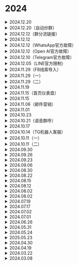 # 2024

<details>

<summary>2024.12.20</summary>

1️⃣【分享工单】升级：&#x20;

▫️全局设置分享工单密码，方便多个分享工单用同一个密码分享管理



2️⃣【账号列表】优化：&#x20;

▫️数据列表新增【备注2】，便于同一账号进行业务区分及筛选



3️⃣【组织架构】调整：&#x20;

▫️同部门内不同子账号支持绑定同一个社交账号，方便多人管理使用同一社交账号



4️⃣【群发消息】升级：&#x20;

▫️支持平台：WhatsApp、Telegram、LINE&#x20;

▫️【群发消息】选择自定义内容时，【添加文字】支持插入变量，如客户昵称和发送时间，实现内容个性化，降低触发风控的可能

</details>

<details>

<summary>2024.12.20（自动炒群）</summary>

![](<../../.gitbook/assets/image (4).png>)

😁SCRM Champion【自动炒群】上线！😁

快速引爆社群活跃度，轻松打造高活跃社群！&#x20;

😊 支持协议号炒群，提高社群活跃&#x20;

😊 多个社群同时炒群，显著提升炒群效率&#x20;

😊 设置话术发送间隔，可降低官方风控&#x20;

😊 支持按角色设置话术内容，话术内容支持文本、图片、emoji&#x20;

😊 配置账号异常时可直接终止任务或跳过异常账号继续发送&#x20;

😊 定时设置炒群时间，实现全天候炒群，保障社群活跃&#x20;

</details>

<details>

<summary>2024.12.12（群分流链接）</summary>

<img src="../../.gitbook/assets/image (39).png" alt="" data-size="original">

**SCRM Champion【群分流链接】上线！**

通过一个添加群组链接/二维码，将客户分配到不同WA/TG群组中，过程中可随时查看分配详情，再管控每个群组进粉情况

✔️避免单一群组进粉太多，导致群组触发风控&#x20;

✔️避免涌入客户流量太多，群组承接不过来&#x20;

✔️自动轮流分配客户，无需手动分配线索给群组

</details>

<details>

<summary>2024.12.12</summary>

1️⃣【翻译设置】升级：&#x20;

▫️桌面端和后台会话存档，ChatGPT翻译线路新增支持波斯语



2️⃣【IP管理】优化：&#x20;

▫️【导入IP】【套餐IP】支持SOCKS5类型IP使用



3️⃣【敏感词监控】优化：&#x20;

▫️可在后台【敏感词监控】数据列表查看私聊、群聊敏感词触发次数



4️⃣【账号列表】【客户列表】优化：&#x20;

▫️后台【账号列表】账号信息列和【客户列表】客户信息列固定优化 ▫️查看账号和客户信息时，能够直接看到对应目标账号和客户，方便管理和营销



5️⃣【会话存档】升级：&#x20;

▫️Telegram平台【会话存档】的社群历史消息新增【发送方】筛选，包括全部、客户、客服&#x20;

▫️Telegram平台【会话存档】的社群历史消息类型新增【全部、文本、图片、音频、视频、系统】筛选&#x20;

▫️方便老板查看社群历史消息时，能够快速筛选所需消息记录，也能更好发现收集员工问题

</details>

<details>

<summary>2024.12.12（WhatsApp官方故障）</summary>

紧急通知：

由于WhatsApp官方故障，导致服务器连接异常，目前 SCRM Champion 中 WhatsApp 会话可能出现无法登录或者发送失败的问题，请等待官方处理\~

![](<../../.gitbook/assets/image (5).png>)

恢复通知：亲爱的用户，目前WhatsApp官方平台技术故障已完成修复，SCRM Champion中的WhatsApp会话功能已可以正常使用。感谢您的理解和支持！

</details>

<details>

<summary>2024.12.12（Open AI官方故障）</summary>

<img src="../../.gitbook/assets/image (6).png" alt="" data-size="original">

紧急通知：

由于OpenAI官方故障，导致SCRM Champion中ChatGPT翻译可能出现超时，如果您出现该问题请先切换其他翻译线路使用，等待官方恢复\~

![](<../../.gitbook/assets/image (7).png>)

恢复公告

OpenAI官方故障已基本解决，SCRM Champion 的 ChatGPT 翻译已恢复正常使用，感谢您的理解与支持！

</details>

<details>

<summary>2024.12.10（Telegram官方故障）</summary>

![](<../../.gitbook/assets/image (8).png>)

紧急通知：

由于Telegram官方故障，导致服务器连接异常，目前 SCRM Champion 可能出现无法登录或者发送失败的问题，请等待官方处理\~

![](<../../.gitbook/assets/image (9).png>)

尊敬SCRM Champion系统的用户：

Telegram官方的网络波动已恢复，服务器连接正常，SCRM Champion的Telegram平台现已恢复正常使用。

如有任何疑问或需要进一步协助，请随时联系我们的客服团队。感谢您的理解与支持！

</details>

<details>

<summary>2024.12.05（LINE官方限制）</summary>

尊敬SCRM Champion系统的用户：

由于LINE平台官方限制，导致无法通过用户ID及二维码搜索陌生人问题。避免线索引流失败，请先暂停对于LINE平台的线索引流操作！

这些问题源于官方的更新调整，我们将密切关注进展，并在官方恢复后及时向您同步最新信息。感谢您的理解与支持！

</details>

<details>

<summary>2024.11.29（FB线索导入）</summary>

<img src="../../.gitbook/assets/image (40).png" alt="" data-size="original">

**SCRM Champion X Promo Picasso 【FaceBook客户线索】联动上新！**&#x20;

1️⃣借助 **Promo Picasso**采集获取FB同行粉丝数据、或对FB热帖下的互动用户进行采集获取！&#x20;

2️⃣通过筛选用户的活跃度/粉丝量/地区等信息后，再生成密钥直接将数据入库到**SCRM Champion**系统中。

【线索资源管理】功能：&#x20;

🤩支持导入的线索：**Promo Picasso 、EchoData**&#x20;

🤩主管按激活码分配客户线索给员工营销，管理/分配线索效率更高！&#x20;

🤩可管理员工账号【主动打招呼】每日打粉次数，双重保险，有效降低营销号风控！&#x20;

🤩线索入库后，超过6个月将自动删除，自动摒弃过时无效的线索！

</details>

<details>

<summary>2024.11.29（一）</summary>

:tada:桌面端【群发消息】升级：

1️⃣群发消息时，系统支持自动翻译，无需手动处理，消息会自动转换为客户的语言

2️⃣群发支持固定次数与时间间隔，适用于简单重复任务，例如覆盖群组中在不同时间段活跃的客户

</details>

<details>

<summary>2024.11.29（二）</summary>

1️⃣【会话存档】升级：&#x20;

▫️会话存档的账号可添加备注，方便快速搜索定位目标号 ▫️后台WS、TG平台可发送图片，增强介入员工回复时的营销效果



2️⃣【去重线索池】升级：新增【双向共享账号线索】&#x20;

▫️多个主管账号共享线索，将彼此的线索作为去重依据&#x20;

▫️适用于多个主管账号的用户或公司跨部门去重&#x20;

▫️可用于不同用户之间合作去重



3️⃣【社交帐号设备】搜索优化：支持模糊搜索&#x20;

▫️新增【设备型号】、【设备备注】搜索筛选&#x20;

▫️社交账号支持搜索用户ID、账号ID



4️⃣【社群信息】升级：&#x20;

▫️员工可在桌面端选择和搜索群标签，方便对指定群组快速群发营销



5️⃣IP联动入库&#x20;

▫️SCRM Champion支持一键入库动态IP、静态IP，方便IP使用

</details>

<details>

<summary>2024.11.19</summary>

1️⃣桌面端【群发消息】升级：新增【发送模式】&#x20;

▫️顺序发送全部内容：确保相关联的信息按照正确顺序传递，保持内容的连贯性&#x20;

▫️随机发送一条内容：实现信息的多样性，同时降低触发内容审核机制的风险



2️⃣桌面端【会话列表】升级：新增【搜索】筛选&#x20;

▫️支持搜索会话的名称、ID、备注、代理信息，可快速定位客服号

</details>

<details>

<summary>2024.11.15（首页仪表盘）</summary>

&#x20;![](<../../.gitbook/assets/image (41).png>)

**SCRM Champion首页仪表盘上线啦！！！**

告别复杂数据查找，轻松掌握员工、客户动态！&#x20;

每一项指标、每一个趋势，一目了然，助你快速决策！

</details>

<details>

<summary>2024.11.15</summary>

1️⃣【会话存档】升级：新增“导出记录”功能&#x20;

▫️支持后台导出员工与客户1天或7天的聊天记录 ▫️用途：优化客服话术、收集常见客户问题、大客户的个性化服务等



2️⃣【对话管理】升级：&#x20;

▫️Line新增‘’好友请求‘’筛选，方便营销新增客户，避免遗漏&#x20;

▫️Line点击‘’私聊‘’筛选，显示全部好友，方便快捷营销、维系客户



3️⃣【敏感词监控】优化：&#x20;

▫️可自由开关“提醒触发员工”，静默收集相关数据及处理，以控制风险&#x20;

▫️新增BTC地址类型监控，交易监控更全面，保障财产安全&#x20;

▫️WS平台，可识别【图片+文字】消息的文字部分是否有敏感词&#x20;

▫️TG平台，可识别【图片/音频/视频/附件+文字】消息的文字部分是否有敏感词



4️⃣【分享工单】升级：&#x20;

▫️分享工单支持切换语种，解决跨语言查看问题

</details>

<details>

<summary>2024.11.06（邮件营销）</summary>

![](<../../.gitbook/assets/image (42).png>)

**SCRM Champion【邮件营销】上线！**

👍精准群呼：支持对客户列表有邮箱信息的客户一键发送&#x20;

👍适用于： 广告营销、逼单催单、客情维护、消息通知等场景

✔️批量群呼：一键群发多个国家客户&#x20;

✔️无限发送：邮箱发送数量无系统限制&#x20;

</details>

<details>

<summary>2024.11.01</summary>

**😉 桌面端优化升级**

1️⃣【双向翻译】优化：&#x20;

▫️LINE输入框内容翻译支持携带官方表情，提升翻译使用效率

2️⃣【对话管理/群发消息】：支持LINE Business平台&#x20;

▫️可筛选群聊/私聊、未回/未读/已读不回的对话，再批量群发



**😉主管端优化升级**

1️⃣【webhook管理】：新增“私聊新信息”提醒&#x20;

▫️给客服配置第三方消息提醒，提高客服响应速度，避免消息遗漏

2️⃣【生成私钥】：强化提醒&#x20;

▫️首次生成时提示增强，点击导出后需选择保存路径&#x20;

▫️二次生成需输入二级密码，减少误操作的可能性&#x20;

▫️【日志管理】-【行为日志】新增“生成私钥”操作记录

3️⃣【组织结构】优化：&#x20;

▫️支持老板授权部门管理员管理其部门和子部门的敏感词、问候消息、关键词自动回复

</details>

<details>

<summary>2024.10.23</summary>

1️⃣桌面端【对话管理/群发消息】：支持 X 平台&#x20;

▫️可筛选群聊/私聊、未回/未读/已读不回的对话，再批量群发

2️⃣【敏感行为监控】优化：&#x20;

▫️在TG平台，支持监控员工图片、音频和视频消息的删除与修改

3️⃣【客户列表】：新增LINE Business、X平台&#x20;

▫️支持后台查看客户详情，批量导出员工聊天记录 ▫️支持范围：WS、TG、LINE、MG、Ins、X、LINE Business

4️⃣【会话存档】：新增LINE Business、X平台&#x20;

▫️支持后台设置客户信息、聊天记录实时监控与翻译、介入员工回复 ▫️支持范围：WS、TG、LINE、MG、Ins、X、LINE Business

</details>

<details>

<summary>2024.10.21（语音群呼）</summary>

![](<../../.gitbook/assets/image (43).png>)

**SCRM Champion【语音群呼营销】上线！**

👍精准群呼：支持客户列表、社群列表的标签客户与EchoData线索资源数据，直接一键语音群呼触达&#x20;

👍适用于： 广告营销、消息通知、客情维护、金融催收等场景

✔️批量群呼：一键批量群呼多个国家客户&#x20;

✔️实时监控：稳定低延迟呼叫通道，可实时监控呼叫状态&#x20;

✔️即传即播：无需API，无需审核语音内容，直接上传文件播放语音给用户

</details>

<details>

<summary>2024.10.17</summary>

1️⃣ 新增【缓存迁移】工具：&#x20;

▫️下载位置：👉官网 → [客户端下载页](https://admin.scrmchampion.com/client-download) → [缓存迁移工具](http://ai-scrm.oss-ap-southeast-1.aliyuncs.com/cache-migration/cache-migration.exe) &#x20;

▫️快捷迁移SCRM Champion系统缓存的工具，解决c盘空间不足的问题



2️⃣【会话存档】升级：新增【Instagram】平台&#x20;

▫️支持后台设置客户信息、聊天记录实时监控与翻译、介入员工回复&#x20;

▫️支持范围：WhatsApp、Telegram、line、Messenger、Instagram&#x20;

▫️Telegram支持查看图片、语音、音频、视频，保持消息记录的完整性

</details>

<details>

<summary>2024.10.14（TG机器人客服）</summary>

1️⃣新增【日程待办】模块：&#x20;

▫️支持设置主管的待办事项，自动提醒，及时跟进客户进度



2️⃣【客户/社群标签管理】升级：&#x20;

▫️标签赋值上限由20个调整为50个



3️⃣【会话存档】升级：&#x20;

▫️历史记录弹窗右侧新增翻译组件，支持对历史记录进行翻译

</details>

<details>

<summary>2024.10.11（一）</summary>

1️⃣主管端【会话存档】升级：&#x20;

▫️支持昵称、ID、账号、手机号检索员工账号，可快速查找聊天记录与介入员工回复



2️⃣桌面端【代理设置】升级：&#x20;

▫️支持复制现有会话的代理IP，方便多开其他的会话时使用相同的代理IP

</details>

<details>

<summary>2024.10.11（二）</summary>

![](<../../.gitbook/assets/image (44).png>)

**SCRM Champion【Meta Business Suite 】正式上线！**

✔️多开功能：账号环境相互隔离，支持一号一IP&#x20;

✔️翻译功能：双向实时自动翻译，支持全球200+语种互译&#x20;

✔️运营功能：未读消息提醒、粉丝备注、打标签、文本话术回复&#x20;

</details>

<details>

<summary>2024.09.30</summary>

😉 桌面端优化升级：

1️⃣【翻译设置】升级：&#x20;

▫️ChatGPT翻译线路增加蒙古语

2️⃣【群发消息】- Telegram群组：&#x20;

▫️可自由设置@所有人、群成员、群管理，加强群发效果

3️⃣【对话管理】升级：新增“归档”筛选&#x20;

▫️选择指定聊天对话进行归档（Archive），一键勾选 + 批量群发&#x20;

▫️支持范围：WhatsApp、Telegram



😉主管端优化升级

1️⃣【webhook管理】优化：&#x20;

▫️触发事件增加“3分钟内未回复、5分钟内未回复”

2️⃣【组织管理】优化：新增【会话统计】权限&#x20;

▫️成员被授权后，可查看自己部门与下级部门的会话统计数据

3️⃣【会话存档】升级：新增【Messenger】平台&#x20;

▫️支持后台设置客户信息、聊天记录实时监控与翻译、介入员工回复

4️⃣【内控管理】-【会话统计】-【私聊】升级：&#x20;

▫️总览统计中新增“超时未回复次数”，消息总数增加“5分钟响应率”&#x20;

▫️超时回复次数包含“3&5分钟内未回复次数”可点击查看明细&#x20;

▫️工作质量报表增加“3&5分钟内未回复次数”可点击查看明细&#x20;

▫️可视化图表增加“超时未回复总数”&#x20;

▫️增加“分享会话统计”按钮，通过该分享码可查看会话统计内容



</details>

<details>

<summary>2024.09.26</summary>

![](<../../.gitbook/assets/image (45).png>)

**SCRM Champion上线协议号直登**

1️⃣告别繁琐操作，轻松在桌面端快速登录WhatsApp协议号！&#x20;

2️⃣适合少量账号使用。批量营销冲锋，推荐搭配iMX，获客更高效！

✔️多开功能：账号环境相互隔离，支持一号一IP&#x20;

✔️翻译功能：双向实时自动翻译，支持全球200+语种互译

&#x20;✔️计数功能：支持分配引流、工单报表、流量结算&#x20;

✔️运营功能：未读消息提醒、粉丝备注、打标签、文本话术回复&#x20;

</details>

<details>

<summary>2024.09.23</summary>

1️⃣【群发消息】- WhatsApp群组：&#x20;

▫️可自由设置@所有人、群成员、群管理，加强群发效果



2️⃣【设备管理】-【社交账号设备】升级：&#x20;

▫️新增点击“强制下线并删除设备”的弹窗提醒&#x20;

▫️新增“标记为黑名单设备”操作按钮&#x20;

▫️新增“全部/设备白名单/设备黑名单”分页标签，默认全部



3️⃣【线索管理】：新增【去重线索池】功能&#x20;

▫️支持导入本地线索，去重用户邮箱账号下的所有工单&#x20;

▫️支持范围：Telegram、WhatsApp&#x20;

▫️线索明细-新增线索情况-新增“已存在“去重线索池”，不统计”

</details>

<details>

<summary>2024.09.06</summary>

1️⃣翻译线路：新增papago翻译，韩国市场的专属翻译线路

2️⃣系统语言：主管后台语言自动同步本地语言（需系统语言支持）

3️⃣新增webhook管理：支持敏感词+敏感行为实时通知到对应软件

4️⃣【运营管理】优化：当客户第一次联系客服号带有关键词时，现在会先触发【问候消息】，再发送【关键词自动回复】的话术

</details>

<details>

<summary>2024.08.30</summary>

1️⃣新增【绩效管理】：

▫️自动计算员工每个月的工作表现得分。

▫️企业可以根据自己的需要，为不同的部门或员工定制他们需要达到的工作目标和标准。

▫️支持从工作量、工作质量和工作合规等多个角度来评价员工的表现



⚙️绩效设置规则：&#x20;

▫️支持范围：专业版+开启会话存档&#x20;

▫️考核项：工作量、工作质量、工作合规&#x20;

▫️考核子项：如发起对话数、接待对话数、社交账号在线时长等&#x20;

▫️考核项与子项：工作量+工作质量+工作合规=100%（子项等同）&#x20;

▫️部门与子部门的考核：支持设置专属考核；只设置部门考核时，子部门同步上级部门的考核

</details>

<details>

<summary>2024.08.22</summary>

1️⃣【桌面端系统语言】新增印度尼西亚语、老挝语



2️⃣WhatsApp、telegram会话主题支持自动跟随桌面端主题



3️⃣其他功能优化：&#x20;

▫️ 解决 WhatsApp 群发图片可能少发或错发的问题&#x20;

▫️ WhatsApp群发消息跳过无法发送的对话，提高整体发送速度&#x20;

▫️ 解决 Messenger 实时线索统计功能失效问题

</details>

<details>

<summary>2024.08.15</summary>

1️⃣【重复客户标记】增加开关按钮：可以选择显示或者隐藏重复标记



2️⃣【对话超级置顶】功能升级：支持与其他桌面端实时同步。

</details>

<details>

<summary>2024.08.12</summary>

1️⃣【行为日志】：新增操作分类“删除社交账号设备（手动/自动）”

可以追踪并查看是谁执行了删除社交账号设备的操作，确保在事件发生时能够进行溯源分析



2️⃣ 新增【设备白名单】功能：

支持设置具体的规则，以定义哪些设备允许登录【账号列表】中的员工社交账号。

不符合这些规则的设备将自动下线，无法登录。进一步增强了账户的安全性和管理



⚙️设备白名单规则：支持使用【And】和【Or】条件进行组合&#x20;

❇️设备型号：支持手机端 、PC端、网页端等设备（如iPhone 13）&#x20;

❇️设备系统：支持选择Windows、Android、macOS、ios&#x20;

❇️国家：限定账号登录IP归属地&#x20;

❇️TG客户端：支持Telegram iOS、Telegram Web、Telegram Desktop、Telegram Android等

</details>

<details>

<summary>2024.08.02</summary>

1️⃣借助EchoData 获取全球各国有效营销数据、或对已有目标数据进行筛选，获取更精确数据！&#x20;



2️⃣用户筛选开通/活跃/性别/年龄等后，通过密钥直接将数据入库到SCRM Champion系统中。



3️⃣【线索资源管理】功能：&#x20;

👍主管按激活码分配客户线索给员工营销，管理/分配线索效率更高！&#x20;

👍可管理员工账号【主动打招呼】每日打粉次数，双重保险，有效降低营销号风控！&#x20;

👍线索入库后，超过6个月将自动删除，自动摒弃过时无效的线索！&#x20;

</details>

<details>

<summary>2024.08.02</summary>

&#x20;【重粉标记】升级：聊天列表自动标记重复客户对话，悬停在标记上可查看具体信息，现支持Whatsapp、Telegram、Line、Line Business&#x20;

</details>

<details>

<summary>2024.07.19</summary>

1️⃣桌面端【WS系统语言】同步：

WS系统语言自动同步桌面端系统语言（WS官方不支持则默认英语）。修改桌面端系统语言后，重启WS对话即可生效。



2️⃣ 主管端【标准版】免费体验【专业版】部分功能（二）：&#x20;

❇️敏感词监控：可查看最近10条监控结果&#x20;

❇️敏感行为监控：可查看最近10条监控结果&#x20;

❇️关键词自动回复：可自动回复前三个关键词，不限次数&#x20;

❇️图片翻译：每个会话窗口每日（GMT +8:00）可体验10次翻译&#x20;

❇️语音翻译：每个会话窗口每日（GMT +8:00）可体验10次翻译&#x20;

</details>

<details>

<summary>2024.07.17</summary>

1️⃣【设备管理】升级：新增子页面【社交账号设备】，实时监控公司营销账号登录的设备，包括移动端，支持强制下线的操作，提高公司账号的安全性

2️⃣桌面端【消息通知】优化：Telegram消息通知支持点击跳转到对应会话窗口，体验更舒适，消息相应更及时&#x20;

</details>

<details>

<summary>2024.07.02</summary>

1️⃣桌面端【代理设置】升级：粘贴IP即可自动配置，操作更快更简单

2️⃣桌面端【基本设置】升级：员工可选择系统主题与语言（简中、繁中、英语、越南语、高棉语），满足不同的语言环境和页面效果&#x20;

</details>

<details>

<summary>2024.07.01</summary>

1️⃣桌面端【聊天翻译】升级：客服可以为每个客户单独设置翻译，适应不同语言需求（若需要统一设置翻译，可在设置界面设置全局翻译）

2️⃣ 主管端【标准版】免费体验【专业版】部分功能：&#x20;

❇️客户列表：可查看最近20个客户数据与20条对话记录&#x20;

❇️群组列表：可查看最近20个群组数据与20条对话记录&#x20;

❇️会话存档：可以查看每个客户最近20条对话记录；每天可回复每个客户5条信息



📣SCRM Champion系统【会话统计】更新通知📣

主管端【会话统计】升级与调整：统计员工营销数据，数据可视化展示，协助老板/主管全局管理与运营

1️⃣位置调整：&#x20;

❇️【会话统计】转移到【内控管理】模块下



2️⃣新增折线图与饼状图：方便查看数据的变化与比重&#x20;

❇️数据范围：对话总数、消息总数、触发敏感词与敏感行为次数



3️⃣新增统计：&#x20;

❇️新增组织架构统计（查询：全部、部门、子部门、成员）&#x20;

❇️新增聊天类型统计（查询：全部、私聊、群聊）&#x20;

❇️新增敏感词与敏感行为触发次数统计（在总览统计区）&#x20;

❇️新增【工作合规】分页，统计各账号内控情况（在工作量与质量旁 2024/07/01更新

</details>

<details>

<summary>2024.06.26</summary>

⬆️ 协议号功能升级完成！⬆️

亲爱的SCRM Champion用户：

协议号功能已全面优化！现在，您将享受到更高的成功率和更快的响应速度。我们始终致力于为您提供更出色的体验，感谢您的持续信任与支持。

如果您遇到任何问题或有进一步的疑问，欢迎随时联系我们的官方客服团队。我们一直在这里，为您提供帮助。

再次感谢您的理解与信任！&#x20;

</details>

<details>

<summary>2024.05.31</summary>

1️⃣【激活码管理】功能调整：

负责激活码管理、会话存档功能（即管理客服使用权限、聊天监控、查看聊天记录）。原有的平台线索统计等功能，已迁移至【线索管理】。



2️⃣ 新增【线索管理】模块：

负责平台线索统计、平台工单等原有功能，使用操作不变。



3️⃣ 新增【设备管理】功能：

实时监控账号登录的【设备情况】，监督营销账号仅在公司设备上使用。如果登录在黑名单设备上，将自动强退账号，不可再次登录，有效保障账号安全。&#x20;

❇️出现【异设备登录】行为时，自动通知管理员&#x20;

❇️对未知设备加入黑名单、设置设备为企业设备



4️⃣ 新增【账号管理】模块：

包含【账号列表】【设备管理】，加强对员工账号的监控

</details>

<details>

<summary>2024.05.24</summary>

1️⃣【分流链接】功能升级：新增“分流二维码”，方便客户通过扫码添加营销账号&#x20;

2️⃣【对话管理】功能升级：WhatsApp、Telegram、LINE未读对话，现已支持批量标记为已读状态



☄️修复问题☄️&#x20;

1️⃣修复WhatsApp平台转发链接的内容翻译失效问题



**📣SCRM Champion系统【桌面端锁定码】上线📣**

用途：当桌面端连续无交互时间超过主管设定的时间，桌面端应用窗口将自动锁定，员工也可以手动锁定，有效提高数据安全性，防止未授权访问

☄️注意事项☄️

1️⃣开启后，登录激活码时，需要输入锁定码解锁&#x20;

2️⃣解锁时，连续输入错误次数到达主管所设定的次数，将退出激活码登录状态 2024/05/24更新

</details>

<details>

<summary>2025.05.23</summary>

📣SCRM Champion【组织管理】正式上线！📣

用途1️⃣： 管理员创建不同权限的【管理子账号】，分配给指定人员使用，对方根据权限对后台功能进行管理。实现专人管专事效果（例： 专人管理部门运营素材），有效减少管理员日常压力。

用途2️⃣：创建多个管理子账号（例：提供给组长使用），可绑定组员的营销社交账号，有效追踪组员的工作情况。

🔥角色管理：根据企业需求，实现多层级角色设定并分配相应管理权限，（例：老板-经理-主管-组长），以适应不同员工的职责和权限需求。注意！平级管理账号相互独立，A部门管理员无法查看B部门成员账号情况。

🔥管理账号独立后台：每个角色拥有单独管理后台，通过网页即可登陆

</details>

<details>

<summary>2024.04.30</summary>

1️⃣ 【敏感词监控】【敏感行为监控】支持群聊监控

2️⃣新增【账号列表】模块： 快速查看社交账号状态，提高管理账号效率。无需通过原本方式（激活码列表）进行繁琐查看。

3️⃣【会话存档】功能升级：&#x20;

❇️ 新增对【群聊数据】进行监控 + 查看群聊历史消息&#x20;

❇️ 新增 WhatsApp 与 LINE 平台消息发送，在系统后台跟用户即时沟通（需账号在桌面端处于在线状态）&#x20;

</details>

<details>

<summary>2024.04.19</summary>

📣SCRM Champion系统更新公告：

✅【系统后台】- 敏感行为监控：

新增【语音通话】，支持对员工的语音通话行为及时发现并提醒，确保企业沟通的安全。



📣SCRM Champion【社群管理】正式上线！

✅群组列表：一目了然地管理所有群组，快速定位与沟通，高效协作不再是难题。

✅群标签管理：对群组标签进行集中管理，让管理变得简单而直观。&#x20;

✅群标签统计：通过细致的标签数据洞察群组互动趋势，为您的沟通策略提供数据支持，确保信息传递的最大效能。&#x20;

✅群欢迎语：为每位加入的成员提供个性化的欢迎体验，营造友好的群组氛围。&#x20;

</details>

<details>

<summary>2024.03.22</summary>

📣SCRM Champion系统更新公告：

✅【系统后台】- 问候消息优化：根据不同的业务需求，针对指定激活码，设置不同的问候消息&#x20;

✅【桌面端】- 消息通知优化：Telegram平台接收新消息时，支持开启声音提醒及窗口通知&#x20;

</details>

<details>

<summary>2024.03.08</summary>

**SCRM Champion【客户管理】第二期，全新功能来袭！**

✅取消跟进：可取消跟进您认为的低效客户，帮助客服甄别，提高客服的会话效率！

✅活跃度筛选：通过活跃度筛选，快速定位WS重要客户，更有针对性地开展沟通和营销！

✅跟进记录添加及删除：为您提供了纠错的便捷途径，帮助您更好的跟进每一位客户！

✅导出功能：支持导出您的客户资源，多方面保障客户资料安全与满足更多使用场景！ 2024/03/08更新

</details>

